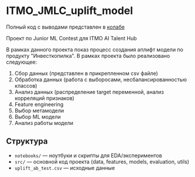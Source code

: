 # ITMO_JMLC_uplift_model

Полный код с выводами представлен в [колабе](https://colab.research.google.com/drive/1W_SgyGt_wxhhfZ7waT40rCxqve5rw1zP#scrollTo=qr2K_BRFqXyj)

Проект по Junior ML Contest для ITMO AI Talent Hub

В рамках данного проекта показ процесс создания аплифт модели по продукту "Инвесткопилка". В рамках проекта было реализовано следующее:
1) Сбор данных (представлен в прикрепленном csv файле)
2) Обработка данных (работа с выборосами, несбалансированностью классов)
3) Анализ данных (распределение target переменной, анализ корреляций признаков)
4) Feature engineering
5) Выбор метамодели
6) Выбор ML модели
7) Анализ работы модели

## Структура
- `notebooks/` — ноутбуки и скрипты для EDA/экспериментов
- `src/` — основной код проекта (data, features, models, evaluation, utils)
- `uplift_ab_test.csv` — исходные данные
